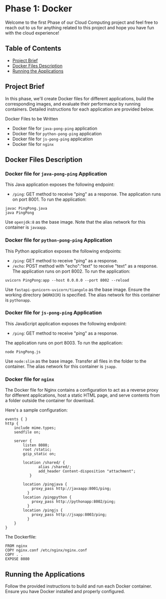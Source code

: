 # Phase 1: Docker
Welcome to the first Phase of our Cloud Computing project and feel free to reach out to us for anything related to this project and hope you have fun with the cloud experience!

## Table of Contents

- [Project Brief](#project-Brief)
- [Docker Files Description](#docker-Files-Description)
- [Running the Applications](#running-the-Applications)


## Project Brief

In this phase, we'll create Docker files for different applications, build the corresponding images, and evaluate their performance by running containers. Detailed instructions for each application are provided below.

Docker Files to be Written
- Docker file for `java-pong-ping` application
- Docker file for `python-pong-ping` application
- Docker file for `js-pong-ping` application
- Docker file for `nginx`

## Docker Files Description

### Docker file for `java-pong-ping` Application
This Java application exposes the following endpoint:

- `/ping`: GET method to receive "ping" as a response.
The application runs on port 8001. To run the application:
```
javac PingPong.java
java PingPong
```

Use `openjdk:8` as the base image. Note that the alias network for this container is `javaapp`.

### Docker file for `python-pong-ping` Application

This Python application exposes the following endpoints:

- `/ping`: GET method to receive "ping" as a response.
- `/echo`: POST method with "echo":"text" to receive "text" as a response.
The application runs on port 8002. To run the application:
```
uvicorn PingPong:app --host 0.0.0.0 --port 8002 --reload
```

Use `fastapi-gunicorn-uvicorn/tiangolo` as the base image. Ensure the working directory (`WORKDIR`) is specified. The alias network for this container is `pythonapp`.

### Docker file for `js-pong-ping` Application

This JavaScript application exposes the following endpoint:

- `/ping`: GET method to receive "ping" as a response.

The application runs on port 8003. To run the application:
```
node PingPong.js
```

Use `node:slim` as the base image. Transfer all files in the folder to the container. The alias network for this container is `jsapp`.

### Docker file for `nginx`

The Docker file for Nginx contains a configuration to act as a reverse proxy for different applications, host a static HTML page, and serve contents from a folder outside the container for download.

Here's a sample configuration:
```
events { }
http {
    include mime.types;
    sendfile on;

    server {
        listen 8080;
        root /static;
        gzip_static on;

        location /shared/ {
               alias /shared/;
               add_header Content-disposition "attachment";
           }

        location /pingjava {
            proxy_pass http://javaapp:8001/ping;
          }
        location /pingpython {
            proxy_pass http://pythonapp:8002/ping;
          }
        location /pingjs {
            proxy_pass http://jsapp:8003/ping;
          }
    }
}
```

The Dockerfile:
```
FROM nginx
COPY nginx.conf /etc/nginx/nginx.conf
COPY . .
EXPOSE 8080
```
## Running the Applications
Follow the provided instructions to build and run each Docker container. Ensure you have Docker installed and properly configured.